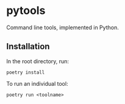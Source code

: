 # pytools

Command line tools, implemented in Python.

## Installation

In the root directory, run:

`poetry install`

To run an individual tool:

`poetry run <toolname>`